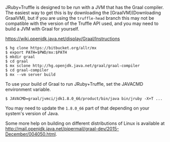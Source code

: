 JRuby+Truffle is designed to be run with a JVM that has the Graal compiler. The easiest way to get this is by downloading the [GraalVM](Downloading GraalVM), but if you are using the `truffle-head` branch this may not be compatible with the version of the Truffle API used, and you may need to build a JVM with Graal for yourself.

https://wiki.openjdk.java.net/display/Graal/Instructions

```
$ hg clone https://bitbucket.org/allr/mx
$ export PATH=$PWD/mx:$PATH
$ mkdir graal
$ cd graal
$ mx sclone http://hg.openjdk.java.net/graal/graal-compiler
$ cd graal-compiler
$ mx --vm server build
```

To use your build of Graal to run JRuby+Truffle, set the JAVACMD environment variable.

```
$ JAVACMD=graal/jvmci/jdk1.8.0_66/product/bin/java bin/jruby -X+T ...
```

You may need to update the `1.8.0_66` part of that depending on your system's version of Java.

Some more help on building on different distributions of Linux is available at http://mail.openjdk.java.net/pipermail/graal-dev/2015-December/004050.html.